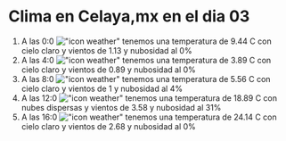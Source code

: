 # Clima en Celaya,mx en el dia 03

1. A las 0:0 !["icon weather"](http://openweathermap.org/img/w/01n.png) tenemos una temperatura de 9.44 C con cielo claro y  vientos de 1.13 y nubosidad al 0%
1. A las 4:0 !["icon weather"](http://openweathermap.org/img/w/01n.png) tenemos una temperatura de 3.89 C con cielo claro y  vientos de 0.89 y nubosidad al 0%
1. A las 8:0 !["icon weather"](http://openweathermap.org/img/w/01d.png) tenemos una temperatura de 5.56 C con cielo claro y  vientos de 1 y nubosidad al 4%
1. A las 12:0 !["icon weather"](http://openweathermap.org/img/w/03d.png) tenemos una temperatura de 18.89 C con nubes dispersas y  vientos de 3.58 y nubosidad al 31%
1. A las 16:0 !["icon weather"](http://openweathermap.org/img/w/01d.png) tenemos una temperatura de 24.14 C con cielo claro y  vientos de 2.68 y nubosidad al 0%
